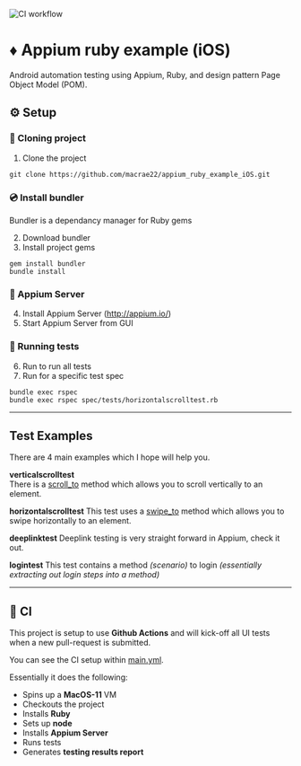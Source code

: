 ![CI workflow](https://github.com/macrae22/appium_ruby_example_iOS/actions/workflows/main.yml/badge.svg)

# ♦️ Appium ruby example (iOS)
Android automation testing using Appium, Ruby, and design pattern Page Object Model (POM).

## ⚙️ Setup
### 👬 Cloning project
1. Clone the project <br> 
```
git clone https://github.com/macrae22/appium_ruby_example_iOS.git
```

### 💿 Install bundler
Bundler is a dependancy manager for Ruby gems</br>

2. Download bundler <br>
4. Install project gems <br>
```
gem install bundler
bundle install
```

### 💽 Appium Server
4. Install Appium Server (http://appium.io/)
5. Start Appium Server from GUI

### 🧪 Running tests
6. Run to run all tests
7. Run for a specific test spec <br>
```
bundle exec rspec
bundle exec rspec spec/tests/horizontalscrolltest.rb
```

-------------------------
## Test Examples
There are 4 main examples which I hope will help you.  

**verticalscrolltest**  
There is a [scroll_to](https://github.com/macrae22/appium_ruby_example_iOS/blob/2ec14f3a01814c66148a4fc0892dbf3fa87cab23/common/common.rb#L13) method which allows you to scroll vertically to an element.

**horizontalscrolltest**
This test uses a [swipe_to](https://github.com/macrae22/appium_ruby_example_iOS/blob/2ec14f3a01814c66148a4fc0892dbf3fa87cab23/common/common.rb#L41) method which allows you to swipe horizontally to an element.

**deeplinktest**
Deeplink testing is very straight forward in Appium, check it out.

**logintest**
This test contains a method _(scenario)_ to login _(essentially extracting out login steps into a method)_

-------------------------
## 🤖 CI
This project is setup to use **Github Actions** and will kick-off all UI tests when a new pull-request is submitted.

You can see the CI setup within [main.yml](https://github.com/macrae22/ruby_appium_example_iOS/tree/main/.github/workflows).

Essentially it does the following:
* Spins up a **MacOS-11** VM
* Checkouts the project
* Installs **Ruby**
* Sets up **node**
* Installs **Appium Server**
* Runs tests
* Generates **testing results report**

